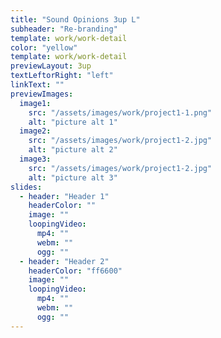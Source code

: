 ```yaml
---
title: "Sound Opinions 3up L"
subheader: "Re-branding"
template: work/work-detail
color: "yellow"
template: work/work-detail
previewLayout: 3up
textLeftorRight: "left"
linkText: ""
previewImages:
  image1:
    src: "/assets/images/work/project1-1.png"
    alt: "picture alt 1"
  image2:
    src: "/assets/images/work/project1-2.jpg"
    alt: "picture alt 2"
  image3:
    src: "/assets/images/work/project1-2.jpg"
    alt: "picture alt 3"
slides:
  - header: "Header 1"
    headerColor: ""
    image: ""
    loopingVideo:
      mp4: ""
      webm: ""
      ogg: ""
  - header: "Header 2"
    headerColor: "ff6600"
    image: ""
    loopingVideo:
      mp4: ""
      webm: ""
      ogg: ""
---
```

